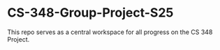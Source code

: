 # CS-348-Group-Project-S25
This repo serves as a central workspace for all progress on the CS 348 Project.
